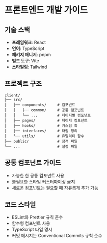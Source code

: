 # 프론트엔드 개발 가이드

## 기술 스택
- **프레임워크**: React
- **언어**: TypeScript
- **패키지 매니저**: pnpm
- **빌드 도구**: Vite
- **스타일링**: Tailwind

## 프로젝트 구조
```
client/
├── src/
│   ├── components/     # 컴포넌트
│   │   ├── common/     # 공통 컴포넌트
│   │   └── ...         # 페이지별 컴포넌트
│   ├── pages/          # 페이지 컴포넌트
│   ├── hooks/          # 커스텀 훅
│   ├── interfaces/     # 타입 정의
│   └── utils/          # 유틸리티 함수
├── public/             # 정적 파일
└── ...                 # 설정 파일
```

## 공통 컴포넌트 가이드
- 가능한 한 공통 컴포넌트 사용
- 불필요한 스타일 커스터마이징 금지
- 새로운 컴포넌트는 필요할 때 자유롭게 추가 가능

## 코드 스타일
- ESLint와 Prettier 규칙 준수
- 함수형 컴포넌트 사용
- TypeScript 타입 명시
- 커밋 메시지는 Conventional Commits 규칙 준수 